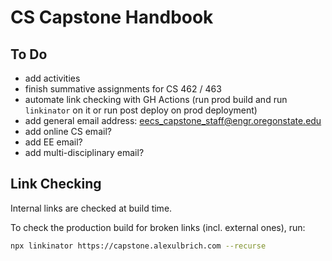 # CS Capstone Handbook

## To Do

- add activities
- finish summative assignments for CS 462 / 463
- automate link checking with GH Actions (run prod build and run `linkinator` on it or run post deploy on prod deployment)
- add general email address: eecs_capstone_staff@engr.oregonstate.edu
- add online CS email?
- add EE email?
- add multi-disciplinary email?

## Link Checking

Internal links are checked at build time.

To check the production build for broken links (incl. external ones), run:

```bash
npx linkinator https://capstone.alexulbrich.com --recurse
```
